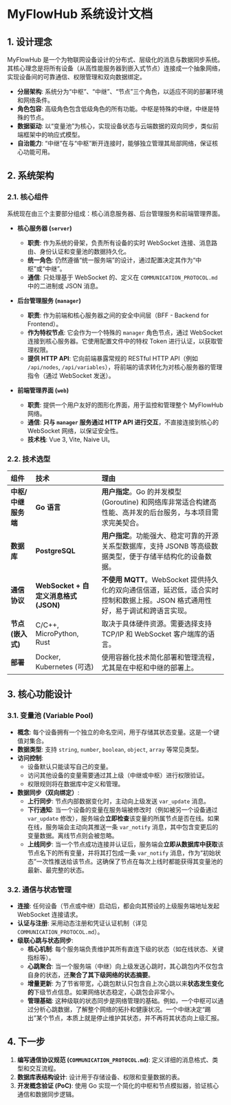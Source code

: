 # MyFlowHub 系统设计文档

## 1. 设计理念

MyFlowHub 是一个为物联网设备设计的分布式、层级化的消息与数据同步系统。其核心理念是将所有设备（从高性能服务器到嵌入式节点）连接成一个抽象网络，实现设备间的可靠通信、权限管理和双向数据绑定。

- **分层架构**: 系统分为“中枢”、“中继”、“节点”三个角色，以适应不同的部署环境和网络条件。
- **角色包容**: 高级角色包含低级角色的所有功能。中枢是特殊的中继，中继是特殊的节点。
- **数据驱动**: 以“变量池”为核心，实现设备状态与云端数据的双向同步，类似前端框架中的响应式模型。
- **自治能力**: “中继”在与“中枢”断开连接时，能够独立管理其局部网络，保证核心功能可用。

## 2. 系统架构

  <!-- 占位符，后续可以替换为实际的架构图 -->

### 2.1. 核心组件

系统现在由三个主要部分组成：核心消息服务器、后台管理服务和前端管理界面。

- **核心服务器 (`server`)**
  - **职责**: 作为系统的骨架，负责所有设备的实时 WebSocket 连接、消息路由、身份认证和变量池的数据持久化。
  - **统一角色**: 仍然遵循“统一服务端”的设计，通过配置决定其作为“中枢”或“中继”。
  - **通信**: 只处理基于 WebSocket 的、定义在 `COMMUNICATION_PROTOCOL.md` 中的二进制或 JSON 消息。

- **后台管理服务 (`manager`)**
  - **职责**: 作为前端和核心服务器之间的安全中间层（BFF - Backend for Frontend）。
  - **作为特权节点**: 它会作为一个特殊的 `manager` 角色节点，通过 WebSocket 连接到核心服务器。它使用配置文件中的特权 Token 进行认证，以获取管理权限。
  - **提供 HTTP API**: 它向前端暴露常规的 RESTful HTTP API（例如 `/api/nodes`, `/api/variables`），将前端的请求转化为对核心服务器的管理指令（通过 WebSocket 发送）。

- **前端管理界面 (`web`)**
  - **职责**: 提供一个用户友好的图形化界面，用于监控和管理整个 MyFlowHub 网络。
  - **通信**: **只与 `manager` 服务通过 HTTP API 进行交互**，不直接连接到核心的 WebSocket 网络，以保证安全性。
  - **技术栈**: Vue 3, Vite, Naive UI。

### 2.2. 技术选型

| 组件 | 技术 | 理由 |
| :--- | :--- | :--- |
| **中枢/中继服务端** | **Go 语言** | **用户指定**。Go 的并发模型 (Goroutine) 和网络库非常适合构建高性能、高并发的后台服务，与本项目需求完美契合。 |
| **数据库** | **PostgreSQL** | **用户指定**。功能强大、稳定可靠的开源关系型数据库，支持 JSONB 等高级数据类型，便于存储半结构化的设备数据。 |
| **通信协议** | **WebSocket + 自定义消息格式 (JSON)** | **不使用 MQTT**。WebSocket 提供持久化的双向通信信道，延迟低，适合实时控制和数据上报。JSON 格式通用性好，易于调试和跨语言实现。 |
| **节点 (嵌入式)** | C/C++, MicroPython, Rust | 取决于具体硬件资源。需要选择支持 TCP/IP 和 WebSocket 客户端库的语言。 |
| **部署** | Docker, Kubernetes (可选) | 使用容器化技术简化部署和管理流程，尤其是在中枢和中继的部署上。 |

## 3. 核心功能设计

### 3.1. 变量池 (Variable Pool)

- **概念**: 每个设备拥有一个独立的命名空间，用于存储其状态变量。这是一个键值对集合。
- **数据类型**: 支持 `string`, `number`, `boolean`, `object`, `array` 等常见类型。
- **访问控制**:
  - 设备默认只能读写自己的变量。
  - 访问其他设备的变量需要通过其上级（中继或中枢）进行权限验证。
  - 权限规则将在数据库中定义和管理。
- **数据同步（双向绑定）**:
  - **上行同步**: 节点内部数据变化时，主动向上级发送 `var_update` 消息。
  - **下行通知**: 当一个设备的变量在服务端被修改时（例如被另一个设备通过 `var_update` 修改），服务端会**立即检查**该变量的所属节点是否在线。如果在线，服务端会主动向其推送一条 `var_notify` 消息，其中包含变更后的变量数据。离线节点则会被忽略。
  - **上线同步**: 当一个节点成功连接并认证后，服务端会**立即从数据库中获取**该节点名下的所有变量，并将其打包成一条 `var_notify` 消息，作为“初始状态”一次性推送给该节点。这确保了节点在每次上线时都能获得其变量池的最新、最完整的状态。

### 3.2. 通信与状态管理

- **连接**: 任何设备（节点或中继）启动后，都会向其预设的上级服务端地址发起 WebSocket 连接请求。
- **认证与注册**: 采用动态注册和凭证认证机制（详见 `COMMUNICATION_PROTOCOL.md`）。
- **级联心跳与状态同步**:
  - **核心机制**: 每个服务端负责维护其所有直连下级的状态（如在线状态、关键指标等）。
  - **心跳聚合**: 当一个服务端（中继）向上级发送心跳时，其心跳包内不仅包含自身的状态，还**聚合了其下级网络的状态摘要**。
  - **增量更新**: 为了节省带宽，心跳包默认只包含自上次心跳以来**状态发生变化的**下级节点信息。如果网络状态稳定，心跳包会非常小。
  - **管理基础**: 这种级联的状态同步是网络管理的基础。例如，一个中枢可以通过分析心跳数据，了解整个网络的拓扑和健康状况。一个中继决定“踢出”某个节点，本质上就是停止维护其状态，并不再将其状态向上级汇报。

## 4. 下一步

1.  **编写通信协议规范 (`COMMUNICATION_PROTOCOL.md`)**: 定义详细的消息格式、类型和交互流程。
2.  **数据库表结构设计**: 设计用于存储设备、权限和变量数据的表。
3.  **开发概念验证 (PoC)**: 使用 Go 实现一个简化的中枢和节点模拟器，验证核心通信和数据同步逻辑。
